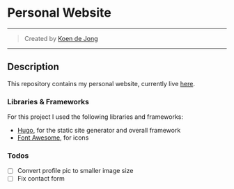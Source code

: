 # Personal Website
___
> Created by [Koen de Jong](https://github.com/koenjdejong/)
___

## Description
This repository contains my personal website, currently live [here](https://www.koendejong.net/).

### Libraries & Frameworks
For this project I used the following libraries and frameworks:
- [Hugo](https://gohugo.io/), for the static site generator and overall framework
- [Font Awesome](https://fontawesome.com/), for icons

### Todos
- [ ] Convert profile pic to smaller image size
- [ ] Fix contact form